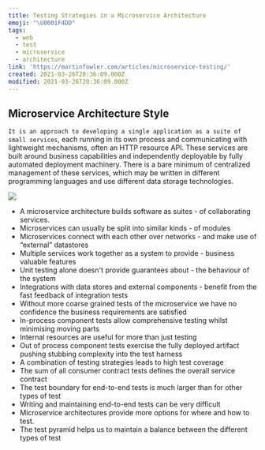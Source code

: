 ```yaml
---
title: Testing Strategies in a Microservice Architecture
emoji: "\U0001F4DD"
tags:
  - web
  - test
  - microservice
  - architecture
link: 'https://martinfowler.com/articles/microservice-testing/'
created: 2021-03-26T20:36:09.000Z
modified: 2021-03-26T20:36:09.000Z
---
```


## Microservice Architecture Style

`It is an approach to developing a single application as a suite of small services`, each running in its own process and communicating with lightweight mechanisms, often an HTTP resource API. These services are built around business capabilities and independently deployable by fully automated deployment machinery. There is a bare minimum of centralized management of these services, which may be written in different programming languages and use different data storage technologies.

![](https://martinfowler.com/articles/microservice-testing/meta-image.png)

- A microservice architecture builds software as suites - of collaborating services.
- Microservices can usually be split into similar kinds - of modules
- Microservices connect with each other over networks - and make use of “external” datastores
- Multiple services work together as a system to provide - business valuable features
- Unit testing alone doesn't provide guarantees about - the behaviour of the system
- Integrations with data stores and external components - benefit from the fast feedback of integration tests
- Without more coarse grained tests of the microservice we have no confidence the business requirements are satisfied
- In-process component tests allow comprehensive testing whilst minimising moving parts
- Internal resources are useful for more than just testing
- Out of process component tests exercise the fully deployed artifact pushing stubbing complexity into the test harness
- A combination of testing strategies leads to high test coverage
- The sum of all consumer contract tests defines the overall service contract
- The test boundary for end-to-end tests is much larger than for other types of test
- Writing and maintaining end-to-end tests can be very difficult
- Microservice architectures provide more options for where and how to test.
- The test pyramid helps us to maintain a balance between the different types of test
